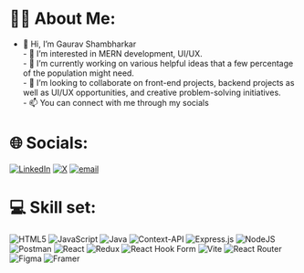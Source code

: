 <!---👋 Hi, I’m @GauravShambharkar
- 👀 I’m highly interested in MERN development, UI/UX.
- 🌱 I’m currently working on various helpful ideas that a few percentage of the population might need.
- 💞️ I’m looking to collaborate on front-end projects, backend projects and UI/UX opportunities, and creative problem-solving initiatives.
- 📫 You can connect with me through my X: [@Gv4Real](https://x.com/Gv4Real)  
- ⚡ Fun fact: when I’m not coding or writing, I love producing music and diving into new creative things!
--->
<!---
GauravShambharkar/GauravShambharkar is a ✨ special ✨ repository because its `README.md` (this file) appears on your GitHub profile.
You can click the Preview link to take a look at your changes.
--->

# 🧑‍💻 About Me:
- 👋 Hi, I’m Gaurav Shambharkar<br>- 👀 I’m interested in MERN development, UI/UX.<br>- 🌱 I’m currently working on various helpful ideas that a few percentage of the population might need.<br>- 💞️ I’m looking to collaborate on front-end projects, backend projects as well as UI/UX opportunities, and creative problem-solving initiatives.<br>- 📫 You can connect with me through my socials  <br>


# 🌐 Socials:
[![LinkedIn](https://img.shields.io/badge/LinkedIn-%230077B5.svg?logo=linkedin&logoColor=white)](https://linkedin.com/in/gauravsjobprofile) [![X](https://img.shields.io/badge/X-black.svg?logo=X&logoColor=white)](https://x.com/Gv4Real) [![email](https://img.shields.io/badge/Email-D14836?logo=gmail&logoColor=white)](mailto:gauravs100kar@gmail.com) 

# 💻 Skill set:
![HTML5](https://img.shields.io/badge/html5-%23E34F26.svg?style=for-the-badge&logo=html5&logoColor=white) ![JavaScript](https://img.shields.io/badge/javascript-%23323330.svg?style=for-the-badge&logo=javascript&logoColor=%23F7DF1E) ![Java](https://img.shields.io/badge/java-%23ED8B00.svg?style=for-the-badge&logo=openjdk&logoColor=white) ![Context-API](https://img.shields.io/badge/Context--Api-000000?style=for-the-badge&logo=react) ![Express.js](https://img.shields.io/badge/express.js-%23404d59.svg?style=for-the-badge&logo=express&logoColor=%2361DAFB) ![NodeJS](https://img.shields.io/badge/node.js-6DA55F?style=for-the-badge&logo=node.js&logoColor=white) ![Postman](https://img.shields.io/badge/Postman-FF6C37?style=for-the-badge&logo=postman&logoColor=white) ![React](https://img.shields.io/badge/react-%2320232a.svg?style=for-the-badge&logo=react&logoColor=%2361DAFB) ![Redux](https://img.shields.io/badge/redux-%23593d88.svg?style=for-the-badge&logo=redux&logoColor=white) ![React Hook Form](https://img.shields.io/badge/React%20Hook%20Form-%23EC5990.svg?style=for-the-badge&logo=reacthookform&logoColor=white) ![Vite](https://img.shields.io/badge/vite-%23646CFF.svg?style=for-the-badge&logo=vite&logoColor=white) ![React Router](https://img.shields.io/badge/React_Router-CA4245?style=for-the-badge&logo=react-router&logoColor=white) ![Figma](https://img.shields.io/badge/figma-%23F24E1E.svg?style=for-the-badge&logo=figma&logoColor=white) ![Framer](https://img.shields.io/badge/Framer-black?style=for-the-badge&logo=framer&logoColor=blue)

<!--# 📊 GitHub Stats:
![](https://github-readme-stats.vercel.app/api?username=GV&theme=dark&hide_border=false&include_all_commits=false&count_private=false)<br/>
![](https://nirzak-streak-stats.vercel.app/?user=GV&theme=dark&hide_border=false)<br/>
![](https://github-readme-stats.vercel.app/api/top-langs/?username=GV&theme=dark&hide_border=false&include_all_commits=false&count_private=false&layout=compact)

---
[![](https://visitcount.itsvg.in/api?id=GV&icon=0&color=0)](https://visitcount.itsvg.in)

<!-- Proudly created with GPRM ( https://gprm.itsvg.in ) -->
